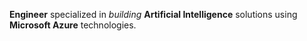 **Engineer** specialized in *building* **Artificial Intelligence** solutions using **Microsoft Azure** technologies.


<!--
**ojpitre/ojpitre** is a ✨ _special_ ✨ repository because its `README.md` (this file) appears on your GitHub profile.

![OJpitre's GitHub stats](https://github-readme-stats.vercel.app/api?username=ojpitre&show_icons=true&hide_rank=true&include_all_commits&show_owner&theme=react)

[![Top Langs](https://github-readme-stats.vercel.app/api/top-langs/?username=ojpitre&layout=compact&theme=react)](https://github.com/anuraghazra/github-readme-stats)

My project:

[![Readme Card](https://github-readme-stats.vercel.app/api/pin/?username=ojpitre&repo=ojpitredotai&theme=react)](https://github.com/ojpitre/ojpitredotai)



### Reach-out!
- **Twitter**  [@ojpitre](https://twitter.com/ojpitre)
- **YouTube**:  [youtube.com/@ojpitre](https://www.youtube.com/@ojpitre)
- **Twitch**:   [twitch.tv/ojpitre](https://www.twitch.tv/ojpitre)
- **LinkedIn**: [linkedin.com/in/ojpitre](https://www.linkedin.com/in/ojpitre)
- **Instagram**:  [ojpitre](https://www.instagram.com/ojpitre) 

Here are some ideas to get you started:

- 🔭 I’m currently working on ...
- 🌱 I’m currently learning ...
- 👯 I’m looking to collaborate on ...
- 🤔 I’m looking for help with ...
- 💬 Ask me about ...
- 📫 How to reach me: ...
- 😄 Pronouns: ...
- ⚡ Fun fact: ...
-->
